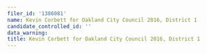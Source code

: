 ```yaml
---
filer_id: '1386081'
name: Kevin Corbett for Oakland City Council 2016, District 1
candidate_controlled_id: ''
data_warning:
title: Kevin Corbett for Oakland City Council 2016, District 1
---
```

